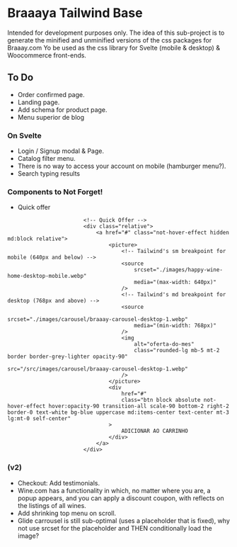 # Braaaya Tailwind Base

Intended for development purposes only.
The idea of this sub-project is to generate the minified and unminified versions of the css packages for Braaay.com
Yo be used as the css library for Svelte (mobile & desktop) & Woocommerce front-ends.

## To Do

- Order confirmed page.
- Landing page.
- Add schema for product page.
- Menu superior de blog

### On Svelte

- Login / Signup modal & Page.
- Catalog filter menu.
- There is no way to access your account on mobile (hamburger menu?).
- Search typing results

### Components to Not Forget!

- Quick offer

```
                        <!-- Quick Offer -->
                        <div class="relative">
                            <a href="#" class="not-hover-effect hidden md:block relative">
                                <picture>
                                    <!-- Tailwind's sm breakpoint for mobile (640px and below) -->
                                    <source
                                        srcset="./images/happy-wine-home-desktop-mobile.webp"
                                        media="(max-width: 640px)"
                                    />
                                    <!-- Tailwind's md breakpoint for desktop (768px and above) -->
                                    <source
                                        srcset="./images/carousel/braaay-carousel-desktop-1.webp"
                                        media="(min-width: 768px)"
                                    />
                                    <img
                                        alt="oferta-do-mes"
                                        class="rounded-lg mb-5 mt-2 border border-grey-lighter opacity-90"
                                        src="/src/images/carousel/braaay-carousel-desktop-1.webp"
                                    />
                                </picture>
                                <div
                                    href="#"
                                    class="btn block absolute not-hover-effect hover:opacity-90 transition-all scale-90 bottom-2 right-2 border-0 text-white bg-blue uppercase md:items-center text-center mt-3 lg:mt-0 self-center"
                                >
                                    ADICIONAR AO CARRINHO
                                </div>
                            </a>
                        </div>
```

### (v2)

- Checkout: Add testimonials.
- Wine.com has a functionality in which, no matter where you are, a popup appears, and you can apply a discount coupon, with reflects on the listings of all wines.
- Add shrinking top menu on scroll.
- Glide carrousel is still sub-optimal (uses a placeholder that is fixed), why not use srcset for the placeholder and THEN conditionally load the image?
